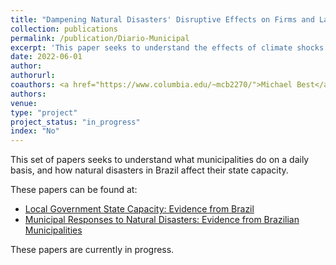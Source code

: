 ```yaml
---
title: "Dampening Natural Disasters' Disruptive Effects on Firms and Labor Markets"
collection: publications
permalink: /publication/Diario-Municipal
excerpt: 'This paper seeks to understand the effects of climate shocks on firms and labor markets in Brazil.'
date: 2022-06-01
author: 
authorurl: 
coauthors: <a href="https://www.columbia.edu/~mcb2270/">Michael Best</a>, <a href="https://renatalemos.com/">Renata Lemos</a>, & <a href="https://danielascur.com/">Daniela Scur</a>
authors:
venue: 
type: "project"
project_status: "in_progress"
index: "No"
---
```

This set of papers seeks to understand what municipalities do on a daily basis, and how natural disasters in Brazil affect their state capacity.

These papers can be found at:
- [Local Government State Capacity: Evidence from Brazil](https://www.vansh-gupta.com/publication/Diario-Municipal-Dataset)
- [Municipal Responses to Natural Disasters: Evidence from Brazilian Municipalities](https://www.vansh-gupta.com/publication/Diario-Municipal-Responses)

These papers are currently in progress.